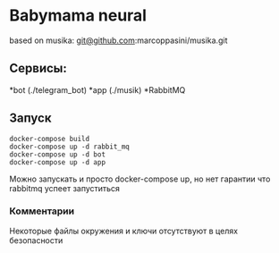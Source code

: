 # Babymama neural
based on musika: git@github.com:marcoppasini/musika.git 


## Сервисы:
*bot (./telegram_bot)
*app (./musik)
*RabbitMQ
## Запуск
```
docker-compose build
docker-compose up -d rabbit_mq
docker-compose up -d bot
docker-compose up -d app
```
Можно запускать и просто docker-compose up, но нет гарантии что rabbitmq успеет запуститься

### Комментарии
Некоторые файлы окружения и ключи отсутствуют в целях безопасности
